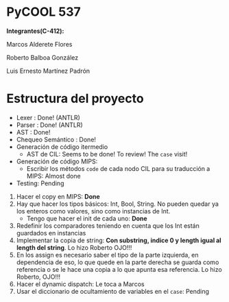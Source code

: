 # PyCOOL 537

**Integrantes(C-412):**

Marcos Alderete Flores

Roberto Balboa González

Luis Ernesto Martínez Padrón

# Estructura del proyecto

- Lexer : Done! (ANTLR)
- Parser : Done! (ANTLR)
- AST : Done!
- Chequeo Semántico : Done!
- Generación de código itermedio
    - AST de CIL: Seems to be done! To review! The `case` visit!
- Generación de código MIPS:
    - Escribir los métodos `code` de cada nodo CIL para su traducción a MIPS: Almost done
- Testing: Pending 

1. Hacer el copy en MIPS: **Done**
2. Hay que hacer los tipos básicos: Int, Bool, String. No pueden quedar ya los enteros como valores, 
sino como instancias de Int.
    - Tengo que hacer el init de cada uno: **Done**
3. Redefinir los comparadores teniendo en cuenta que los Int están guardados en instancias
4. Implementar la copia de string: **Con substring, indice 0 y length igual al length del string**. Lo hizo Roberto OJO!!!
5. En los assign es necesario saber el tipo de la parte izquierda, en dependencia de eso, lo que quede en la parte derecha 
se guarda como referencia o se le hace una copia a lo que apunta esa referencia. Lo hizo Roberto, OJO!!!
6. Hacer el dynamic dispatch: Le toca a Marcos
7. Usar el diccionario de ocultamiento de variables en el `case`: Pending
